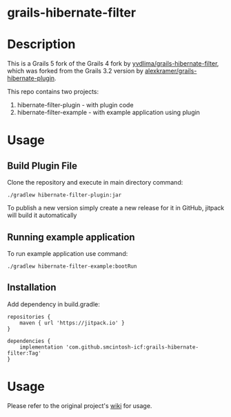 # grails-hibernate-filter
[comment]: <> ([![]&#40;https://jitpack.io/v/yvdlima/grails-hibernate-filter.svg&#41;]&#40;https://jitpack.io/#yvdlima/grails-hibernate-filter&#41;)
[comment]: <> ([![Test Plugin]&#40;https://github.com/yvdlima/grails-hibernate-filter/actions/workflows/test-action.yml/badge.svg&#41;]&#40;https://github.com/yvdlima/grails-hibernate-filter/actions/workflows/test-action.yml&#41;)
# Description

This is a Grails 5 fork of the Grails 4 fork by [yvdlima/grails-hibernate-filter](https://github.com/yvdlima/grails-hibernate-filter), which was forked from the Grails 3.2 version by [alexkramer/grails-hibernate-plugin](https://github.com/alexkramer/grails-hibernate-filter). 

This repo contains two projects:
  
1.  hibernate-filter-plugin - with plugin code
1.  hibernate-filter-example - with example application using plugin 

# Usage

## Build Plugin File

Clone the repository and execute in main directory command:

    ./gradlew hibernate-filter-plugin:jar
    
To publish a new version simply create a new release for it in GitHub, jitpack will build it automatically
    
## Running example application

To run example application use command:

    ./gradlew hibernate-filter-example:bootRun
    
## Installation

Add dependency in build.gradle:

    repositories {
        maven { url 'https://jitpack.io' }
    }
    
    dependencies {
        implementation 'com.github.smcintosh-icf:grails-hibernate-filter:Tag'
    }

# Usage

Please refer to the original project's [wiki](https://github.com/alexkramer/grails-hibernate-filter/wiki) for usage.
